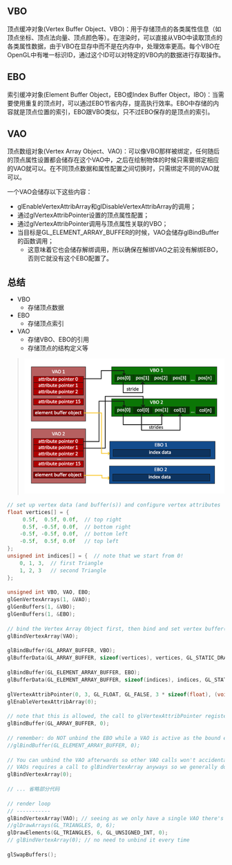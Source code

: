## VBO
顶点缓冲对象(Vertex Buffer Object、VBO)：用于存储顶点的各类属性信息（如顶点坐标、顶点法向量、顶点颜色等）。在渲染时，可以直接从VBO中读取顶点的各类属性数据，由于VBO在显存中而不是在内存中，处理效率更高。每个VBO在OpenGL中有唯一标识ID，通过这个ID可以对特定的VBO内的数据进行存取操作。

## EBO
索引缓冲对象(Element Buffer Object，EBO或Index Buffer Object，IBO)：当需要使用重复的顶点时，可以通过EBO节省内存，提高执行效率。EBO中存储的内容就是顶点位置的索引，EBO跟VBO类似，只不过EBO保存的是顶点的索引。

## VAO
顶点数组对象(Vertex Array Object、VAO)：可以像VBO那样被绑定，任何随后的顶点属性设置都会储存在这个VAO中，之后在绘制物体的时候只需要绑定相应的VAO就可以。在不同顶点数据和属性配置之间切换时，只需绑定不同的VAO就可以。

一个VAO会储存以下这些内容：

- glEnableVertexAttribArray和glDisableVertexAttribArray的调用；
- 通过glVertexAttribPointer设置的顶点属性配置；
- 通过glVertexAttribPointer调用与顶点属性关联的VBO；
- 当目标是GL_ELEMENT_ARRAY_BUFFER的时候，VAO会储存glBindBuffer的函数调用； 
    - 这意味着它也会储存解绑调用，所以确保在解绑VAO之前没有解绑EBO，否则它就没有这个EBO配置了。

## 总结

- VBO
    - 存储顶点数据
- EBO
    - 存储顶点索引
- VAO
    - 存储VBO、EBO的引用
    - 存储顶点的结构定义等

> ![vertex_array_objects_ebo.png](./assets/vertex_array_objects_ebo.png)

``` c
// set up vertex data (and buffer(s)) and configure vertex attributes
float vertices[] = {
     0.5f,  0.5f, 0.0f,  // top right
     0.5f, -0.5f, 0.0f,  // bottom right
    -0.5f, -0.5f, 0.0f,  // bottom left
    -0.5f,  0.5f, 0.0f   // top left 
};
unsigned int indices[] = {  // note that we start from 0!
    0, 1, 3,  // first Triangle
    1, 2, 3   // second Triangle
};

unsigned int VBO, VAO, EBO;
glGenVertexArrays(1, &VAO);
glGenBuffers(1, &VBO);
glGenBuffers(1, &EBO);

// bind the Vertex Array Object first, then bind and set vertex buffer(s), and then configure vertex attributes(s).
glBindVertexArray(VAO);

glBindBuffer(GL_ARRAY_BUFFER, VBO);
glBufferData(GL_ARRAY_BUFFER, sizeof(vertices), vertices, GL_STATIC_DRAW);

glBindBuffer(GL_ELEMENT_ARRAY_BUFFER, EBO);
glBufferData(GL_ELEMENT_ARRAY_BUFFER, sizeof(indices), indices, GL_STATIC_DRAW);

glVertexAttribPointer(0, 3, GL_FLOAT, GL_FALSE, 3 * sizeof(float), (void*)0);
glEnableVertexAttribArray(0);

// note that this is allowed, the call to glVertexAttribPointer registered VBO as the vertex attribute's bound vertex buffer object so afterwards we can safely unbind
glBindBuffer(GL_ARRAY_BUFFER, 0); 

// remember: do NOT unbind the EBO while a VAO is active as the bound element buffer object IS stored in the VAO; keep the EBO bound.
//glBindBuffer(GL_ELEMENT_ARRAY_BUFFER, 0);

// You can unbind the VAO afterwards so other VAO calls won't accidentally modify this VAO, but this rarely happens. Modifying other
// VAOs requires a call to glBindVertexArray anyways so we generally don't unbind VAOs (nor VBOs) when it's not directly necessary.
glBindVertexArray(0); 

// ... 省略部分代码

// render loop
// -----------
glBindVertexArray(VAO); // seeing as we only have a single VAO there's no need to bind it every time, but we'll do so to keep things a bit more organized
//glDrawArrays(GL_TRIANGLES, 0, 6);
glDrawElements(GL_TRIANGLES, 6, GL_UNSIGNED_INT, 0);
// glBindVertexArray(0); // no need to unbind it every time 
 
glSwapBuffers();
```